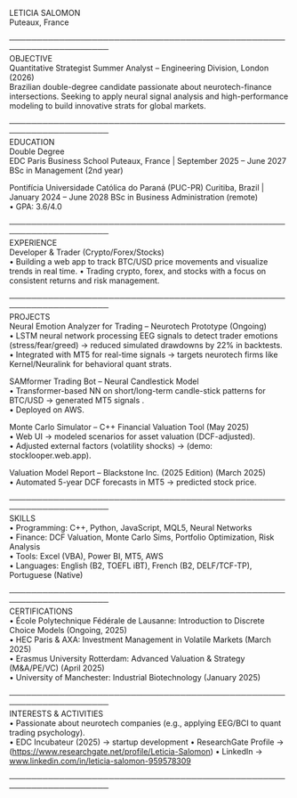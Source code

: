 LETICIA SALOMON  
Puteaux, France 

────────────────────────────────────────────────────────────────────  
OBJECTIVE  
Quantitative Strategist Summer Analyst – Engineering Division, London (2026)  
Brazilian double-degree candidate passionate about neurotech-finance intersections. Seeking to apply neural signal analysis and high-performance modeling to build innovative strats for global markets.  

────────────────────────────────────────────────────────────────────  
EDUCATION  
Double Degree    
EDC Paris Business School                                                                                                          Puteaux, France | September 2025 – June 2027
BSc in Management   (2nd year)                                                                                                                                                        
                                                                                                                       
Pontifícia Universidade Católica do Paraná (PUC-PR)                                                                               Curitiba, Brazil | January 2024 – June 2028
BSc in Business Administration (remote)                                                                                                                                                       
• GPA: 3.6/4.0                                                                                                                    

────────────────────────────────────────────────────────────────────  
EXPERIENCE  
Developer & Trader (Crypto/Forex/Stocks)    
•	Building a web app to track BTC/USD price movements and visualize trends in real time.
•	Trading crypto, forex, and stocks with a focus on consistent returns and risk management.

────────────────────────────────────────────────────────────────────  
PROJECTS  
Neural Emotion Analyzer for Trading – Neurotech Prototype (Ongoing)  
• LSTM neural network processing EEG signals to detect trader emotions (stress/fear/greed) → reduced simulated drawdowns by 22% in backtests.  
• Integrated with MT5 for real-time signals → targets neurotech firms like Kernel/Neuralink for behavioral quant strats.  

SAMformer Trading Bot – Neural Candlestick Model  
• Transformer-based NN on short/long-term candle-stick patterns for BTC/USD → generated MT5 signals .  
• Deployed on AWS.  

Monte Carlo Simulator – C++ Financial Valuation Tool (May 2025)  
• Web UI  → modeled scenarios for asset valuation (DCF-adjusted).  
• Adjusted external factors (volatility shocks) →  (demo: stocklooper.web.app).  

Valuation Model Report – Blackstone Inc. (2025 Edition) (March 2025)  
• Automated 5-year DCF forecasts in MT5 → predicted stock price.  

────────────────────────────────────────────────────────────────────  
SKILLS  
• Programming: C++, Python, JavaScript, MQL5, Neural Networks  
• Finance: DCF Valuation, Monte Carlo Sims, Portfolio Optimization, Risk Analysis  
• Tools: Excel (VBA), Power BI, MT5, AWS  
• Languages: English (B2, TOEFL iBT), French (B2, DELF/TCF-TP), Portuguese (Native)  

────────────────────────────────────────────────────────────────────  
CERTIFICATIONS  
• École Polytechnique Fédérale de Lausanne: Introduction to Discrete Choice Models (Ongoing, 2025)  
• HEC Paris & AXA: Investment Management in Volatile Markets (March 2025)  
• Erasmus University Rotterdam: Advanced Valuation & Strategy (M&A/PE/VC) (April 2025)  
• University of Manchester: Industrial Biotechnology (January 2025)

────────────────────────────────────────────────────────────────────  
INTERESTS & ACTIVITIES  
• Passionate about neurotech companies (e.g., applying EEG/BCI to quant trading psychology).  
• EDC Incubateur (2025) → startup development 
• ResearchGate Profile → (https://www.researchgate.net/profile/Leticia-Salomon)
• LinkedIn → www.linkedin.com/in/leticia-salomon-959578309

────────────────────────────────────────────────────────────────────  
